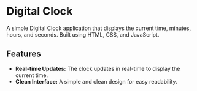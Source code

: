 # Digital Clock

A simple Digital Clock application that displays the current time, minutes, hours, and seconds. Built using HTML, CSS, and JavaScript.

## Features

- **Real-time Updates:** The clock updates in real-time to display the current time.
- **Clean Interface:** A simple and clean design for easy readability.

